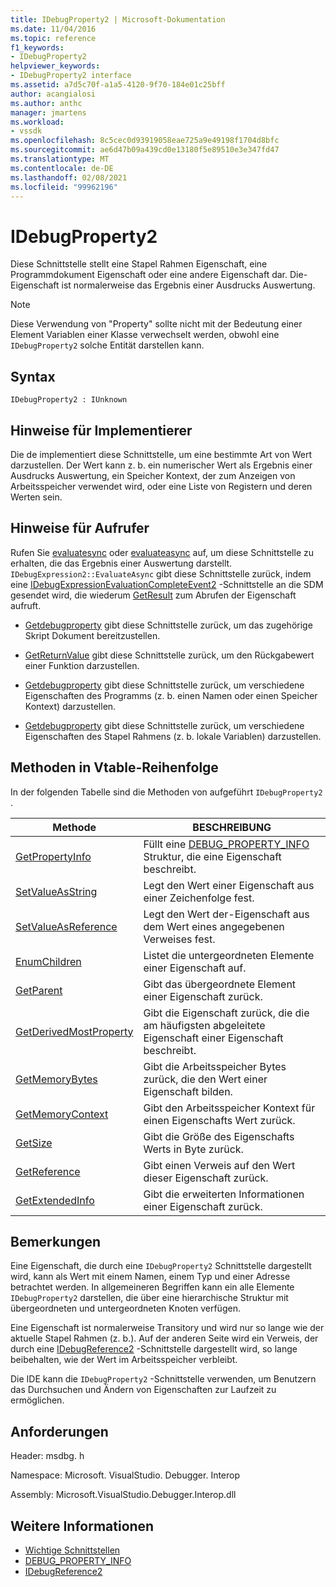 ```yaml
---
title: IDebugProperty2 | Microsoft-Dokumentation
ms.date: 11/04/2016
ms.topic: reference
f1_keywords:
- IDebugProperty2
helpviewer_keywords:
- IDebugProperty2 interface
ms.assetid: a7d5c70f-a1a5-4120-9f70-184e01c25bff
author: acangialosi
ms.author: anthc
manager: jmartens
ms.workload:
- vssdk
ms.openlocfilehash: 8c5cec0d93919058eae725a9e49198f1704d8bfc
ms.sourcegitcommit: ae6d47b09a439cd0e13180f5e89510e3e347fd47
ms.translationtype: MT
ms.contentlocale: de-DE
ms.lasthandoff: 02/08/2021
ms.locfileid: "99962196"
---
```

# <a name="idebugproperty2"></a>IDebugProperty2
Diese Schnittstelle stellt eine Stapel Rahmen Eigenschaft, eine Programmdokument Eigenschaft oder eine andere Eigenschaft dar. Die-Eigenschaft ist normalerweise das Ergebnis einer Ausdrucks Auswertung.

> [!NOTE]
> Diese Verwendung von "Property" sollte nicht mit der Bedeutung einer Element Variablen einer Klasse verwechselt werden, obwohl eine `IDebugProperty2` solche Entität darstellen kann.

## <a name="syntax"></a>Syntax

```
IDebugProperty2 : IUnknown
```

## <a name="notes-for-implementers"></a>Hinweise für Implementierer
 Die de implementiert diese Schnittstelle, um eine bestimmte Art von Wert darzustellen. Der Wert kann z. b. ein numerischer Wert als Ergebnis einer Ausdrucks Auswertung, ein Speicher Kontext, der zum Anzeigen von Arbeitsspeicher verwendet wird, oder eine Liste von Registern und deren Werten sein.

## <a name="notes-for-callers"></a>Hinweise für Aufrufer
 Rufen Sie [evaluatesync](../../../extensibility/debugger/reference/idebugexpression2-evaluatesync.md) oder [evaluateasync](../../../extensibility/debugger/reference/idebugexpression2-evaluateasync.md) auf, um diese Schnittstelle zu erhalten, die das Ergebnis einer Auswertung darstellt. `IDebugExpression2::EvaluateAsync` gibt diese Schnittstelle zurück, indem eine [IDebugExpressionEvaluationCompleteEvent2](../../../extensibility/debugger/reference/idebugexpressionevaluationcompleteevent2.md) -Schnittstelle an die SDM gesendet wird, die wiederum [GetResult](../../../extensibility/debugger/reference/idebugexpressionevaluationcompleteevent2-getresult.md) zum Abrufen der Eigenschaft aufruft.

- [Getdebugproperty](../../../extensibility/debugger/reference/idebugpropertycreateevent2-getdebugproperty.md) gibt diese Schnittstelle zurück, um das zugehörige Skript Dokument bereitzustellen.

- [GetReturnValue](../../../extensibility/debugger/reference/idebugreturnvalueevent2-getreturnvalue.md) gibt diese Schnittstelle zurück, um den Rückgabewert einer Funktion darzustellen.

- [Getdebugproperty](../../../extensibility/debugger/reference/idebugprogram2-getdebugproperty.md) gibt diese Schnittstelle zurück, um verschiedene Eigenschaften des Programms (z. b. einen Namen oder einen Speicher Kontext) darzustellen.

- [Getdebugproperty](../../../extensibility/debugger/reference/idebugstackframe2-getdebugproperty.md) gibt diese Schnittstelle zurück, um verschiedene Eigenschaften des Stapel Rahmens (z. b. lokale Variablen) darzustellen.

## <a name="methods-in-vtable-order"></a>Methoden in Vtable-Reihenfolge
 In der folgenden Tabelle sind die Methoden von aufgeführt `IDebugProperty2` .

|Methode|BESCHREIBUNG|
|------------|-----------------|
|[GetPropertyInfo](../../../extensibility/debugger/reference/idebugproperty2-getpropertyinfo.md)|Füllt eine [DEBUG_PROPERTY_INFO](../../../extensibility/debugger/reference/debug-property-info.md) Struktur, die eine Eigenschaft beschreibt.|
|[SetValueAsString](../../../extensibility/debugger/reference/idebugproperty2-setvalueasstring.md)|Legt den Wert einer Eigenschaft aus einer Zeichenfolge fest.|
|[SetValueAsReference](../../../extensibility/debugger/reference/idebugproperty2-setvalueasreference.md)|Legt den Wert der-Eigenschaft aus dem Wert eines angegebenen Verweises fest.|
|[EnumChildren](../../../extensibility/debugger/reference/idebugproperty2-enumchildren.md)|Listet die untergeordneten Elemente einer Eigenschaft auf.|
|[GetParent](../../../extensibility/debugger/reference/idebugproperty2-getparent.md)|Gibt das übergeordnete Element einer Eigenschaft zurück.|
|[GetDerivedMostProperty](../../../extensibility/debugger/reference/idebugproperty2-getderivedmostproperty.md)|Gibt die Eigenschaft zurück, die die am häufigsten abgeleitete Eigenschaft einer Eigenschaft beschreibt.|
|[GetMemoryBytes](../../../extensibility/debugger/reference/idebugproperty2-getmemorybytes.md)|Gibt die Arbeitsspeicher Bytes zurück, die den Wert einer Eigenschaft bilden.|
|[GetMemoryContext](../../../extensibility/debugger/reference/idebugproperty2-getmemorycontext.md)|Gibt den Arbeitsspeicher Kontext für einen Eigenschafts Wert zurück.|
|[GetSize](../../../extensibility/debugger/reference/idebugproperty2-getsize.md)|Gibt die Größe des Eigenschafts Werts in Byte zurück.|
|[GetReference](../../../extensibility/debugger/reference/idebugproperty2-getreference.md)|Gibt einen Verweis auf den Wert dieser Eigenschaft zurück.|
|[GetExtendedInfo](../../../extensibility/debugger/reference/idebugproperty2-getextendedinfo.md)|Gibt die erweiterten Informationen einer Eigenschaft zurück.|

## <a name="remarks"></a>Bemerkungen
 Eine Eigenschaft, die durch eine `IDebugProperty2` Schnittstelle dargestellt wird, kann als Wert mit einem Namen, einem Typ und einer Adresse betrachtet werden. In allgemeineren Begriffen kann ein alle Elemente `IDebugProperty2` darstellen, die über eine hierarchische Struktur mit übergeordneten und untergeordneten Knoten verfügen.

 Eine Eigenschaft ist normalerweise Transitory und wird nur so lange wie der aktuelle Stapel Rahmen (z. b.). Auf der anderen Seite wird ein Verweis, der durch eine [IDebugReference2](../../../extensibility/debugger/reference/idebugreference2.md) -Schnittstelle dargestellt wird, so lange beibehalten, wie der Wert im Arbeitsspeicher verbleibt.

 Die IDE kann die `IDebugProperty2` -Schnittstelle verwenden, um Benutzern das Durchsuchen und Ändern von Eigenschaften zur Laufzeit zu ermöglichen.

## <a name="requirements"></a>Anforderungen
 Header: msdbg. h

 Namespace: Microsoft. VisualStudio. Debugger. Interop

 Assembly: Microsoft.VisualStudio.Debugger.Interop.dll

## <a name="see-also"></a>Weitere Informationen
- [Wichtige Schnittstellen](../../../extensibility/debugger/reference/core-interfaces.md)
- [DEBUG_PROPERTY_INFO](../../../extensibility/debugger/reference/debug-property-info.md)
- [IDebugReference2](../../../extensibility/debugger/reference/idebugreference2.md)
